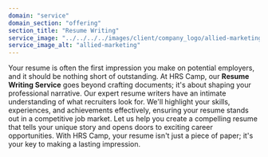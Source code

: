 ```yaml
---
domain: "service"
domain_section: "offering"
section_title: "Resume Writing"
service_image: "../../../../images/client/company_logo/allied-marketing.png"
service_image_alt: "allied-marketing"
---
```


Your resume is often the first impression you make on potential employers, and it should be nothing short of outstanding. At HRS Camp, our **Resume Writing Service** goes beyond crafting documents; it's about shaping your professional narrative. Our expert resume writers have an intimate understanding of what recruiters look for. We'll highlight your skills, experiences, and achievements effectively, ensuring your resume stands out in a competitive job market. Let us help you create a compelling resume that tells your unique story and opens doors to exciting career opportunities. With HRS Camp, your resume isn't just a piece of paper; it's your key to making a lasting impression.

